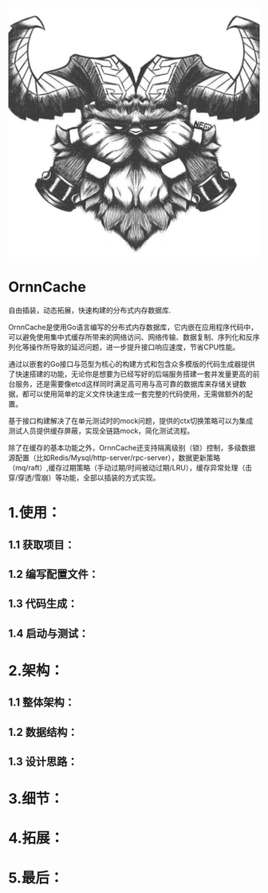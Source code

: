 ![image](/img/a246fc4f1afd9d4.jpg)
# OrnnCache
自由插装，动态拓展，快速构建的分布式内存数据库.

OrnnCache是使用Go语言编写的分布式内存数据库，它内嵌在应用程序代码中，可以避免使用集中式缓存所带来的网络访问、网络传输、数据复制、序列化和反序列化等操作所导致的延迟问题，进一步提升接口响应速度，节省CPU性能。

通过以嵌套的Go接口与范型为核心的构建方式和包含众多模版的代码生成器提供了快速搭建的功能，无论你是想要为已经写好的后端服务搭建一套并发量更高的前台服务，还是需要像etcd这样同时满足高可用与高可靠的数据库来存储关键数据，都可以使用简单的定义文件快速生成一套完整的代码使用，无需做额外的配置。

基于接口构建解决了在单元测试时的mock问题，提供的ctx切换策略可以为集成测试人员提供缓存屏蔽，实现全链路mock，简化测试流程。

除了在缓存的基本功能之外，OrnnCache还支持隔离级别（锁）控制，多级数据源配置（比如Redis/Mysql/http-server/rpc-server），数据更新策略（mq/raft）,缓存过期策略（手动过期/时间被动过期/LRU），缓存异常处理（击穿/穿透/雪崩）等功能，全部以插装的方式实现。

# 1.使用：

## 1.1 获取项目：

## 1.2 编写配置文件：

## 1.3 代码生成：

## 1.4 启动与测试：

# 2.架构：

## 1.1 整体架构：

## 1.2 数据结构：

## 1.3 设计思路：

# 3.细节：

# 4.拓展：

# 5.最后：
